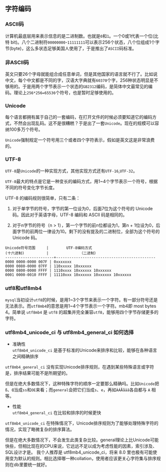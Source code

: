 ## 字符编码

### ASCII码
计算机最底层用来表示信息的是二进制数。也就是`0`和`1`。一个0或1代表一个位(比特 bit)。八个二进制符`00000000`-`11111111`可以表示256个状态，八个位组成1个字节(byte)，这么多状态足够美国人使用了，于是推出了`ASCII`码标准。

### 非ASCII码
英文只要26个字母就能组合成任意单词，但是其他国家的语言就不行了。比如说中文，每个中文都是不同的字，汉语大字典就有`60370`个字，256种状态明显是不够用的。于是用两个字节表示一个状态的`GB2312`编码，是简体中文最常见的编码。理论上`256*256=65536`个符号，也是暂时足够使用的。

### Unicode
每个语言都拥有属于自己的一套编码，在打开文件的时候必须要知道它的编码方式，不然会出现乱码。这不是很糟糕？于是出了一套`Unicode`。现在的规模可以容纳100多万个符号。

`Unicode`强制规定一个符号用三个或者四个字符表示，假如是英文这是非常浪费的。

### UTF-8
`UTF-8`是`Unicode`的一种实现方式，其他实现方式还有`UTF-16`,`UTF-32`。

`UTF-8`最大的特点是它是一种变长的编码方式，用1~4个字节表示一个符号，根据不同的符号变化字节长度。

UTF-8 的编码规则很简单，只有二条：

1. 对于单字节的符号，字节的第一位设为0，后面7位为这个符号的 Unicode 码。因此对于英语字母，UTF-8 编码和 ASCII 码是相同的。

2. 对于n字节的符号（n > 1），第一个字节的前n位都设为1，第n + 1位设为0，后面字节的前两位一律设为10。剩下的没有提及的二进制位，全部为这个符号的 Unicode 码。

```
Unicode符号范围     |        UTF-8编码方式
(十六进制)          |              （二进制）
----------------------+---------------------------------------------
0000 0000-0000 007F | 0xxxxxxx
0000 0080-0000 07FF | 110xxxxx 10xxxxxx
0000 0800-0000 FFFF | 1110xxxx 10xxxxxx 10xxxxxx
0001 0000-0010 FFFF | 11110xxx 10xxxxxx 10xxxxxx 10xxxxxx
```

### utf8和utf8mb4
`mysql`当初设计`utf8`的时候，是用1~3个字节来表示一个字符。有一部分符号还是无法表示。而`utf8mb4`的意思是用1~4个字节表示一个字符。mb4即 most bytes 4。简单说 `utf8mb4` 是 `utf8` 的超集并完全兼容`utf8`，能够用四个字节存储更多的字符。

### utf8mb4_unicode_ci 与 utf8mb4_general_ci 如何选择

- 准确性        
`utf8mb4_unicode_ci` 是基于标准的Unicode来排序和比较，能够在各种语言之间精确排序

`utf8mb4_general_ci` 没有实现Unicode排序规则，在遇到某些特殊语言或字符是，排序结果可能不是所期望的。

但是在绝大多数情况下，这种特殊字符的顺序一定要那么精确吗。比如`Unicode`把`ß`、`Œ`当成`ss`和`OE`来看；而`general`会把它们当成`s`、`e`，再如`ÀÁÅåāă`各自都与 `A` 相等。

- 性能        
`utf8mb4_general_ci` 在比较和排序的时候更快

`utf8mb4_unicode_ci` 在特殊情况下，Unicode排序规则为了能够处理特殊字符的情况，实现了略微复杂的排序算法。

但是在绝大多数情况下，不会发生此类复杂比较。general理论上比Unicode可能快些，但相比现在的CPU来说，它远远不足以成为考虑性能的因素，索引涉及、SQL设计才是。 我个人推荐是 utf8mb4_unicode_ci，将来 8.0 里也极有可能使用变为默认的规则。相比选择哪一种collation，使用者应该更关心字符集与排序规则在db里要统一就好。

